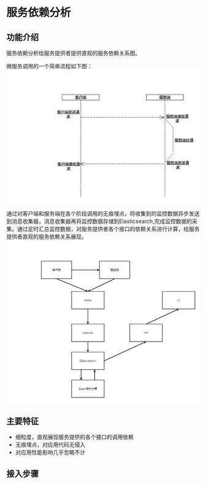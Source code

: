 # 服务依赖分析
## 功能介绍
服务依赖分析给服务提供者提供直观的服务依赖关系图。

微服务调用的一个简单流程如下图：
![](image/invoke_process.png)

通过对客户端和服务端在各个阶段调用的无痕埋点，将收集到的监控数据异步发送到消息收集器，消息收集器再将监控数据存储到Elasticsearch,完成监控数据的采集。通过定时汇总监控数据，对服务提供者各个接口的依赖关系进行计算，给服务提供者直观的服务依赖关系展现。
![](image/dependency.png)

## 主要特征
- 细粒度，直观展现服务提供的各个接口的调用依赖
- 无痕埋点，对应用代码无侵入
- 对应用性能影响几乎忽略不计

## 接入步骤
